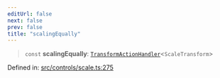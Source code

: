 ```yaml
---
editUrl: false
next: false
prev: false
title: "scalingEqually"
---
```


> `const` **scalingEqually**: [`TransformActionHandler`](/api/type-aliases/transformactionhandler/)\<`ScaleTransform`\>

Defined in: [src/controls/scale.ts:275](https://github.com/fabricjs/fabric.js/blob/8206f10a405480a7ba988ff6cfdde6412c1f13f8/src/controls/scale.ts#L275)
